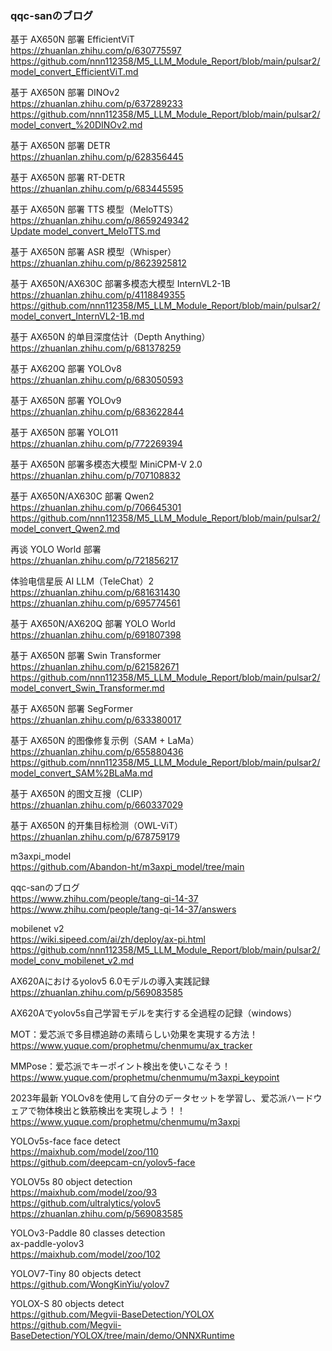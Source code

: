 
### qqc-sanのブログ

基于 AX650N 部署 EfficientViT  
https://zhuanlan.zhihu.com/p/630775597  
https://github.com/nnn112358/M5_LLM_Module_Report/blob/main/pulsar2/model_convert_EfficientViT.md  

基于 AX650N 部署 DINOv2  
https://zhuanlan.zhihu.com/p/637289233  
https://github.com/nnn112358/M5_LLM_Module_Report/blob/main/pulsar2/model_convert_%20DINOv2.md  

基于 AX650N 部署 DETR  
https://zhuanlan.zhihu.com/p/628356445  

基于 AX650N 部署 RT-DETR<br>
https://zhuanlan.zhihu.com/p/683445595<br>

基于 AX650N 部署 TTS 模型（MeloTTS）<br>
https://zhuanlan.zhihu.com/p/8659249342<br>
[Update model_convert_MeloTTS.md](https://github.com/nnn112358/M5_LLM_Module_Report/blob/main/pulsar2/model_convert_MeloTTS.md)


基于 AX650N 部署 ASR 模型（Whisper）<br>
https://zhuanlan.zhihu.com/p/8623925812<br>

基于 AX650N/AX630C 部署多模态大模型 InternVL2-1B<br>
https://zhuanlan.zhihu.com/p/4118849355<br>
https://github.com/nnn112358/M5_LLM_Module_Report/blob/main/pulsar2/model_convert_InternVL2-1B.md<br>

基于 AX650N 的单目深度估计（Depth Anything）<br>
https://zhuanlan.zhihu.com/p/681378259<br>

基于 AX620Q 部署 YOLOv8<br>
https://zhuanlan.zhihu.com/p/683050593<br>

基于 AX650N 部署 YOLOv9<br>
https://zhuanlan.zhihu.com/p/683622844<br>

基于 AX650N 部署 YOLO11<br>
https://zhuanlan.zhihu.com/p/772269394<br>

基于 AX650N 部署多模态大模型 MiniCPM-V 2.0<br>
https://zhuanlan.zhihu.com/p/707108832<br>

基于 AX650N/AX630C 部署 Qwen2<br>
https://zhuanlan.zhihu.com/p/706645301<br>
https://github.com/nnn112358/M5_LLM_Module_Report/blob/main/pulsar2/model_convert_Qwen2.md  

再谈 YOLO World 部署<br>
https://zhuanlan.zhihu.com/p/721856217<br>

体验电信星辰 AI LLM（TeleChat）2<br>
https://zhuanlan.zhihu.com/p/681631430<br>
https://zhuanlan.zhihu.com/p/695774561<br>


基于 AX650N/AX620Q 部署 YOLO World<br>
https://zhuanlan.zhihu.com/p/691807398<br>

基于 AX650N 部署 Swin Transformer  
https://zhuanlan.zhihu.com/p/621582671  
https://github.com/nnn112358/M5_LLM_Module_Report/blob/main/pulsar2/model_convert_Swin_Transformer.md  




基于 AX650N 部署 SegFormer  
https://zhuanlan.zhihu.com/p/633380017  


基于 AX650N 的图像修复示例（SAM + LaMa）  
https://zhuanlan.zhihu.com/p/655880436  
https://github.com/nnn112358/M5_LLM_Module_Report/blob/main/pulsar2/model_convert_SAM%2BLaMa.md  
 
基于 AX650N 的图文互搜（CLIP）  
https://zhuanlan.zhihu.com/p/660337029  

基于 AX650N 的开集目标检测（OWL-ViT）  
https://zhuanlan.zhihu.com/p/678759179  


m3axpi_model  
https://github.com/Abandon-ht/m3axpi_model/tree/main  

qqc-sanのブログ<br>
https://www.zhihu.com/people/tang-qi-14-37<br>
https://www.zhihu.com/people/tang-qi-14-37/answers<br>

mobilenet v2  
https://wiki.sipeed.com/ai/zh/deploy/ax-pi.html
https://github.com/nnn112358/M5_LLM_Module_Report/blob/main/pulsar2/model_conv_mobilenet_v2.md  

AX620Aにおけるyolov5 6.0モデルの導入実践記録  
https://zhuanlan.zhihu.com/p/569083585  

AX620Aでyolov5s自己学習モデルを実行する全過程の記録（windows）  

MOT：爱芯派で多目標追跡の素晴らしい効果を実現する方法！  
https://www.yuque.com/prophetmu/chenmumu/ax_tracker   

MMPose：爱芯派でキーポイント検出を使いこなそう！  
https://www.yuque.com/prophetmu/chenmumu/m3axpi_keypoint  

2023年最新 YOLOv8を使用して自分のデータセットを学習し、爱芯派ハードウェアで物体検出と鉄筋検出を実現しよう！！  
https://www.yuque.com/prophetmu/chenmumu/m3axpi  

YOLOv5s-face face detect  
https://maixhub.com/model/zoo/110  
https://github.com/deepcam-cn/yolov5-face  

YOLOV5s 80 object detection  
https://maixhub.com/model/zoo/93  
https://github.com/ultralytics/yolov5    
https://zhuanlan.zhihu.com/p/569083585  

YOLOv3-Paddle 80 classes detection  
ax-paddle-yolov3  
https://maixhub.com/model/zoo/102  

YOLOV7-Tiny 80 objects detect  
https://github.com/WongKinYiu/yolov7  

YOLOX-S 80 objects detect  
https://github.com/Megvii-BaseDetection/YOLOX  
https://github.com/Megvii-BaseDetection/YOLOX/tree/main/demo/ONNXRuntime  

